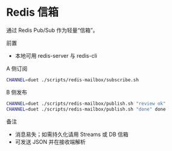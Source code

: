 Redis 信箱
==========

通过 Redis Pub/Sub 作为轻量“信箱”。

前置
- 本地可用 redis-server 与 redis-cli

A 侧订阅
```bash
CHANNEL=duet ./scripts/redis-mailbox/subscribe.sh
```

B 侧发布
```bash
CHANNEL=duet ./scripts/redis-mailbox/publish.sh "review ok"
CHANNEL=duet ./scripts/redis-mailbox/publish.sh "done" done
```

备注
- 消息易失；如需持久化请用 Streams 或 DB 信箱
- 可发送 JSON 并在接收端解析

